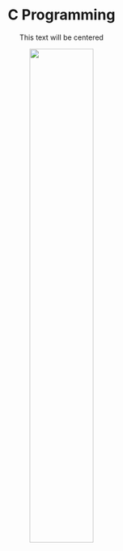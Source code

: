 # <h1 align="center"><strong class="fancy-text">C Programming</strong>
 <p align="center">This text will be centered</p></h1> 
<p align="center">
  <img src="https://github.com/salimizel/alx-low_level_programming/blob/master/unnamed.png" width="50%">
</p>
